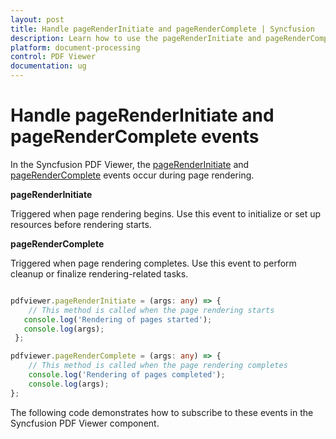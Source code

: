 ```yaml
---
layout: post
title: Handle pageRenderInitiate and pageRenderComplete | Syncfusion
description: Learn how to use the pageRenderInitiate and pageRenderComplete events in the Syncfusion TypeScript PDF Viewer during page rendering.
platform: document-processing
control: PDF Viewer
documentation: ug
---
```


# Handle pageRenderInitiate and pageRenderComplete events

In the Syncfusion PDF Viewer, the [pageRenderInitiate](https://ej2.syncfusion.com/documentation/api/pdfviewer/#pagerenderinitiate) and [pageRenderComplete](https://ej2.syncfusion.com/documentation/api/pdfviewer/#pagerendercomplete) events occur during page rendering.

**pageRenderInitiate**

Triggered when page rendering begins. Use this event to initialize or set up resources before rendering starts.

**pageRenderComplete**

Triggered when page rendering completes. Use this event to perform cleanup or finalize rendering-related tasks.


```ts

pdfviewer.pageRenderInitiate = (args: any) => {
    // This method is called when the page rendering starts
   console.log('Rendering of pages started');
   console.log(args);
 };

pdfviewer.pageRenderComplete = (args: any) => {
    // This method is called when the page rendering completes
    console.log('Rendering of pages completed');
    console.log(args);
};

```

The following code demonstrates how to subscribe to these events in the Syncfusion PDF Viewer component.
